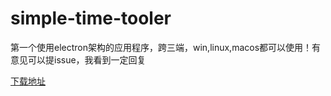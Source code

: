 # simple-time-tooler
第一个使用electron架构的应用程序，跨三端，win,linux,macos都可以使用！有意见可以提issue，我看到一定回复
  
  [下载地址](https://github.com/PhoenixNil/simple-time-tooler/releases) 
